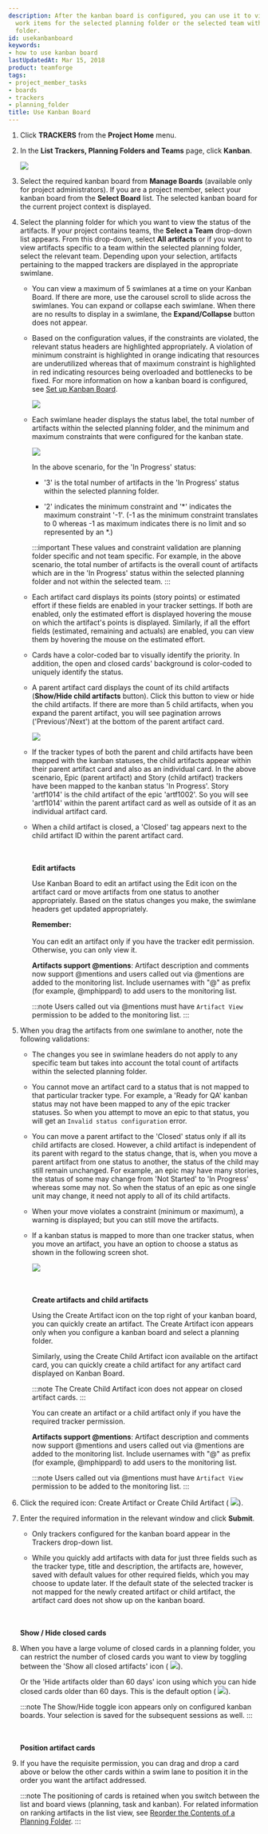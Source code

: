 ```yaml
---
description: After the kanban board is configured, you can use it to view, plan and track
  work items for the selected planning folder or the selected team within that planning
  folder.
id: usekanbanboard
keywords:
- how to use kanban board
lastUpdatedAt: Mar 15, 2018
product: teamforge
tags:
- project_member_tasks
- boards
- trackers
- planning_folder
title: Use Kanban Board
---
```



1. Click **TRACKERS** from the **Project Home** menu.

2. In the **List Trackers, Planning Folders and Teams** page, click **Kanban**.

   ![](/docs/assets/images/listplantrack03.png)

3. Select the required kanban board from **Manage Boards** (available only for project administrators). If you are a project member, select your kanban board from the **Select Board** list. The selected kanban board for the current project context is displayed.

4. Select the planning folder for which you want to view the status of the artifacts. If your project contains teams, the **Select a Team** drop-down list appears. From this drop-down, select **All artifacts** or if you want to view artifacts specific to a team within the selected planning folder, select the relevant team. Depending upon your selection, artifacts pertaining to the mapped trackers are displayed in the appropriate swimlane.

   * You can view a maximum of 5 swimlanes at a time on your Kanban Board. If there are more, use the carousel scroll to slide across the swimlanes. You can expand or collapse each swimlane. When there are no results to display in a swimlane, the **Expand/Collapse** button does not appear.

   * Based on the configuration values, if the constraints are violated, the relevant status headers are highlighted appropriately. A violation of minimum constraint is highlighted in orange indicating that resources are underutilized whereas that of maximum constraint is highlighted in red indicating resources being overloaded and bottlenecks to be fixed. For more information on how a kanban board is configured, see [Set up Kanban Board](./configkanbanboard).

     ![](/docs/assets/images/kanbanboard.png)

   * Each swimlane header displays the status label, the total number of artifacts within the selected planning folder, and the minimum and maximum constraints that were configured for the kanban state.

     ![](/docs/assets/images/kb-swimlaneheader.png)

     In the above scenario, for the 'In Progress' status:

      * '3' is the total number of artifacts in the 'In Progress' status within the selected planning folder.
 
      * '2' indicates the minimum constraint and '*' indicates the maximum constraint '-1'. (-1 as the minimum constraint translates to 0 whereas -1 as maximum indicates there is no limit and so represented by an *.)

      :::important
      These values and constraint validation are planning folder specific and not team specific. For example, in the above scenario, the total number of artifacts is the overall count of artifacts which are in the 'In Progress' status within the selected planning folder and not within the selected team.
      :::
 
   * Each artifact card displays its points (story points) or estimated effort if these fields are enabled in your tracker settings. If both are enabled, only the estimated effort is displayed hovering the mouse on which the artifact's points is displayed. Similarly, if all the effort fields (estimated, remaining and actuals) are enabled, you can view them by hovering the mouse on the estimated effort.

   * Cards have a color-coded bar to visually identify the priority. In addition, the open and closed cards' background is color-coded to uniquely identify the status.

   * A parent artifact card displays the count of its child artifacts (**Show/Hide child artifacts** button). Click this button to view or hide the child artifacts. If there are more than 5 child artifacts, when you expand the parent artifact, you will see pagination arrows ('Previous'/Next') at the bottom of the parent artifact card.

     ![](/docs/assets/images/kb-parentchildartf.png)

   * If the tracker types of both the parent and child artifacts have been mapped with the kanban statuses, the child artifacts appear within their parent artifact card and also as an individual card. In the above scenario, Epic (parent artifact) and Story (child artifact) trackers have been mapped to the kanban status 'In Progress'. Story 'artf1014' is the child artifact of the epic 'artf1002'. So you will see 'artf1014' within the parent artifact card as well as outside of it as an individual artifact card.
 
   * When a child artifact is closed, a 'Closed' tag appears next to the child artifact ID within the parent artifact card.

     <br></br>
     **Edit artifacts**

     Use Kanban Board to edit an artifact using the Edit icon on the artifact card or move artifacts from one status to another appropriately. Based on the status changes you make, the swimlane headers get updated appropriately.


     **Remember:**<br></br>
     You can edit an artifact only if you have the tracker edit permission. Otherwise, you can only view it.

     **Artifacts support @mentions**: Artifact description and comments now support @mentions and users called out via @mentions are added to the monitoring list. Include usernames with "@" as prefix (for example, @mphippard) to add users to the monitoring list.

     :::note
     Users called out via @mentions must have `Artifact View` permission to be added to the monitoring list.
     :::

 1. When you drag the artifacts from one swimlane to another, note the following validations:

    * The changes you see in swimlane headers do not apply to any specific team but takes into account the total count of artifacts within the selected planning folder.

    * You cannot move an artifact card to a status that is not mapped to that particular tracker type. For example, a 'Ready for QA' kanban status may not have been mapped to any of the epic tracker statuses. So when you attempt to move an epic to that status, you will get an `Invalid status configuration` error.

    * You can move a parent artifact to the 'Closed' status only if all its child artifacts are closed. However, a child artifact is independent of its parent with regard to the status change, that is, when you move a parent artifact from one status to another, the status of the child may still remain unchanged. For example, an epic may have many stories, the status of some may change from 'Not Started' to 'In Progress' whereas some may not. So when the status of an epic as one single unit may change, it need not apply to all of its child artifacts.

    * When your move violates a constraint (minimum or maximum), a warning is displayed; but you can still move the artifacts.

    * If a kanban status is mapped to more than one tracker status, when you move an artifact, you have an option to choose a status as shown in the following screen shot.

      ![](/docs/assets/images/kb-selectstatus.png)

      <br></br>
      **Create artifacts and child artifacts**

      Using the Create Artifact icon on the top right of your kanban board, you can quickly create an artifact. The Create Artifact icon appears only when you configure a kanban board and select a planning folder.

      Similarly, using the Create Child Artifact icon available on the artifact card, you can quickly create a child artifact for any artifact card displayed on Kanban Board.

      :::note
      The Create Child Artifact icon does not appear on closed artifact cards.
      :::

      You can create an artifact or a child artifact only if you have the required tracker permission.

      **Artifacts support @mentions**: Artifact description and comments now support @mentions and users called out via @mentions are added to the monitoring list. Include usernames with "@" as prefix (for example, @mphippard) to add users to the monitoring list.

      :::note
      Users called out via @mentions must have `Artifact View` permission to be added to the monitoring list.
      :::

 1. Click the required icon: Create Artifact or Create Child Artifact ( ![](/docs/assets/images/kb_createartf.png)).

 2. Enter the required information in the relevant window and click **Submit**.

    * Only trackers configured for the kanban board appear in the Trackers drop-down list.

    * While you quickly add artifacts with data for just three fields such as the tracker type, title and description, the artifacts are, however, saved with default values for other required fields, which you may choose to update later. If the default state of the selected tracker is not mapped for the newly created artifact or child artifact, the artifact card does not show up on the kanban board.

     <br></br>
     **Show / Hide closed cards**

 3. When you have a large volume of closed cards in a planning folder, you can restrict the number of closed cards you want to view by toggling between the 'Show all closed artifacts' icon ( ![](/docs/assets/images/kb_showall.png)).


    Or the 'Hide artifacts older than 60 days' icon using which you can hide closed cards older than 60 days. This is the default option ( ![](/docs/assets/images/kb_show60days.png)).

    :::note
    The Show/Hide toggle icon appears only on configured kanban boards. Your selection is saved for the subsequent sessions as well.
    :::
    
    <br></br>
    **Position artifact cards**

 9. If you have the requisite permission, you can drag and drop a card above or below the other cards within a swim lane to position it in the order you want the artifact addressed.

    :::note
    The positioning of cards is retained when you switch between the list and board views (planning, task and kanban). For related information on ranking artifacts in the list view, see [Reorder the Contents of a Planning Folder](./reorderplanningfoldercontent).
    :::
